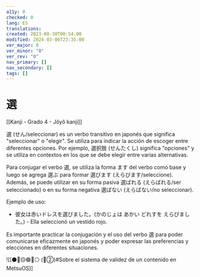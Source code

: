 ```yaml
---
a11y: 0
checked: 0
lang: ES
translations: 
created: 2023-08-30T00:54:00
modified: 2024-03-06T23:35:00
ver_major: 0
ver_minor: "0"
ver_rev: "0"
nav_primary: []
nav_secondary: []
tags: []
---
```

# 選

[[Kanji - Grado 4 - Jôyô kanji]]

選 (せん/seleccionar) es un verbo transitivo en japonés que significa "seleccionar" o "elegir". Se utiliza para indicar la acción de escoger entre diferentes opciones. Por ejemplo, 選択肢 (せんたくし) significa "opciones" y se utiliza en contextos en los que se debe elegir entre varias alternativas. 

Para conjugar el verbo 選, se utiliza la forma ます del verbo como base y luego se agrega 選ぶ para formar 選びます (えらびます/seleccione). Además, se puede utilizar en su forma pasiva 選ばれる (えらばれる/ser seleccionado) o en su forma negativa 選ばない (えらばない/no seleccionar).

Ejemplo de uso:
- 彼女は赤いドレスを選びました。(かのじょは あかい どれすを えらびました。) - Ella seleccionó un vestido rojo.

Es importante practicar la conjugación y el uso del verbo 選 para poder comunicarse eficazmente en japonés y poder expresar las preferencias y elecciones en diferentes situaciones.

![[⚫🔴🟡🟢🔵⚪ (🔴②)#Sobre el sistema de validez de un contenido en MetsuOS]]